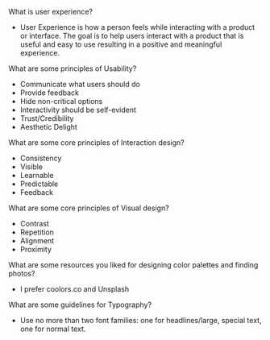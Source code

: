 What is user experience?
- User Experience is how a person feels while interacting with a product or interface. The goal is to help users interact with a product that is useful and easy to use resulting in a positive and meaningful experience.

What are some principles of Usability?
- Communicate what users should do
- Provide feedback
- Hide non-critical options
- Interactivity should be self-evident
- Trust/Credibility
- Aesthetic Delight

What are some core principles of Interaction design?
- Consistency
- Visible
- Learnable
- Predictable
- Feedback

What are some core principles of Visual design? 
- Contrast
- Repetition
- Alignment
- Proximity

What are some resources you liked for designing color palettes and finding photos?
- I prefer coolors.co and Unsplash

What are some guidelines for Typography?
- Use no more than two font families: one for headlines/large, special text, one for normal text. 

